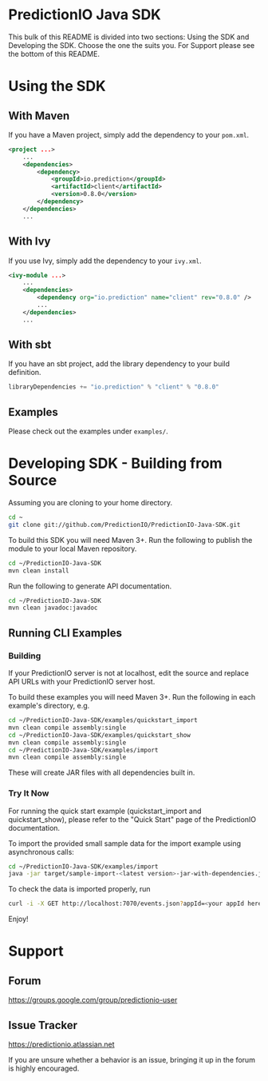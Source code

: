 PredictionIO Java SDK
=====================

This bulk of this README is divided into two sections: Using the SDK and Developing the SDK.
Choose the one the suits you. For Support please see the bottom of this README.

Using the SDK
=============


With Maven
----------

If you have a Maven project, simply add the dependency to your `pom.xml`.

```XML
<project ...>
    ...
    <dependencies>
        <dependency>
            <groupId>io.prediction</groupId>
            <artifactId>client</artifactId>
            <version>0.8.0</version>
        </dependency>
    </dependencies>
    ...
```


With Ivy
--------

If you use Ivy, simply add the dependency to your `ivy.xml`.

```XML
<ivy-module ...>
    ...
    <dependencies>
        <dependency org="io.prediction" name="client" rev="0.8.0" />
        ...
    </dependencies>
    ...
```


With sbt
--------

If you have an sbt project, add the library dependency to your build definition.

```Scala
libraryDependencies += "io.prediction" % "client" % "0.8.0"
```


Examples
--------

Please check out the examples under `examples/`.


Developing SDK - Building from Source
=====================================

Assuming you are cloning to your home directory.

```sh
cd ~
git clone git://github.com/PredictionIO/PredictionIO-Java-SDK.git
```

To build this SDK you will need Maven 3+. Run the following to publish the module to your local Maven repository.

```sh
cd ~/PredictionIO-Java-SDK
mvn clean install
```

Run the following to generate API documentation.

```sh
cd ~/PredictionIO-Java-SDK
mvn clean javadoc:javadoc
```


Running CLI Examples
--------------------


### Building

If your PredictionIO server is not at localhost, edit the source and replace
API URLs with your PredictionIO server host.

To build these examples you will need Maven 3+.
Run the following in each example's directory, e.g.

```sh
cd ~/PredictionIO-Java-SDK/examples/quickstart_import
mvn clean compile assembly:single
cd ~/PredictionIO-Java-SDK/examples/quickstart_show
mvn clean compile assembly:single
cd ~/PredictionIO-Java-SDK/examples/import
mvn clean compile assembly:single
```

These will create JAR files with all dependencies built in.


### Try It Now

For running the quick start example (quickstart_import and quickstart_show),
please refer to the "Quick Start" page of the PredictionIO documentation.

To import the provided small sample data for the import example using asynchronous calls:

```sh
cd ~/PredictionIO-Java-SDK/examples/import
java -jar target/sample-import-<latest version>-jar-with-dependencies.jar <your appId here> sampledata/sample1.txt
```

To check the data is imported properly, run
```sh
curl -i -X GET http://localhost:7070/events.json?appId=<your appId here>
```

Enjoy!


Support
=======


Forum
-----

https://groups.google.com/group/predictionio-user


Issue Tracker
-------------

https://predictionio.atlassian.net

If you are unsure whether a behavior is an issue, bringing it up in the forum is highly encouraged.

